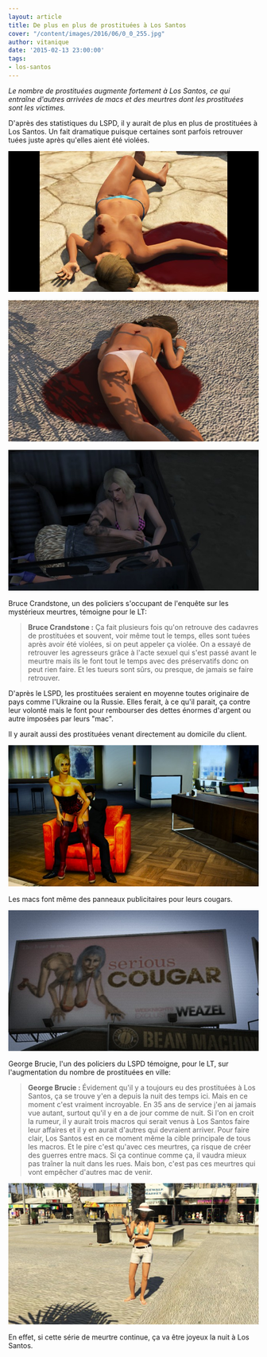 ```yaml
---
layout: article
title: De plus en plus de prostituées à Los Santos
cover: "/content/images/2016/06/0_0_255.jpg"
author: vitanique
date: '2015-02-13 23:00:00'
tags:
- los-santos
---
```


_Le nombre de prostituées augmente fortement à Los Santos, ce qui entraîne d'autres arrivées de macs et des meurtres dont les prostituées sont les victimes._

D'après des statistiques du LSPD, il y aurait de plus en plus de prostituées à Los Santos. Un fait dramatique puisque certaines sont parfois retrouver tuées juste après qu'elles aient été violées.

![](  /content/images/2016/06/0_0_259.jpg)

![Prostituées retrouvées mortes](  /content/images/2016/06/0_0_260.jpg)

![Une prostituée avec une cliente](  /content/images/2016/06/0_0_257.jpg)

Bruce Crandstone, un des policiers s'occupant de l'enquête sur les mystérieux meurtres, témoigne pour le LT:

> **Bruce Crandstone :** Ça fait plusieurs fois qu'on retrouve des cadavres de prostituées et souvent, voir même tout le temps, elles sont tuées après avoir été violées, si on peut appeler ça violée. On a essayé de retrouver les agresseurs grâce à l'acte sexuel qui s'est passé avant le meurtre mais ils le font tout le temps avec des préservatifs donc on peut rien faire. Et les tueurs sont sûrs, ou presque, de jamais se faire retrouver.

D'après le LSPD, les prostituées seraient en moyenne toutes originaire de pays comme l'Ukraine ou la Russie. Elles ferait, à ce qu'il parait, ça contre leur volonté mais le font pour rembourser des dettes énormes d'argent ou autre imposées par leurs "mac".

Il y aurait aussi des prostituées venant directement au domicile du client.

!["Livraison" à domicile de prostituées](  /content/images/2016/06/0_0_256.jpg)

Les macs font même des panneaux publicitaires pour leurs cougars.

![Publicité pour les cougars](  /content/images/2016/06/0_0_258.jpg)

George Brucie, l'un des policiers du LSPD témoigne, pour le LT, sur l'augmentation du nombre de prostituées en ville:

> **George Brucie :** Évidement qu'il y a toujours eu des prostituées à Los Santos, ça se trouve y'en a depuis la nuit des temps ici. Mais en ce moment c'est vraiment incroyable. En 35 ans de service j'en ai jamais vue autant, surtout qu'il y en a de jour comme de nuit. Si l'on en croit la rumeur, il y aurait trois macros qui serait venus à Los Santos faire leur affaires et il y en aurait d'autres qui devraient arriver. Pour faire clair, Los Santos est en ce moment même la cible principale de tous les macros. Et le pire c'est qu'avec ces meurtres, ça risque de créer des guerres entre macs. Si ça continue comme ça, il vaudra mieux pas traîner la nuit dans les rues. Mais bon, c'est pas ces meurtres qui vont empêcher d'autres mac de venir.

![Prostituée de luxe, de jour comme de nuit](  /content/images/2016/06/0_0-1_0.jpg)

En effet, si cette série de meurtre continue, ça va être joyeux la nuit à Los Santos.

<!--kg-card-end: markdown-->
